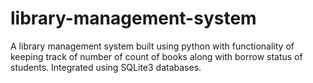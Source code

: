# library-management-system
A library management system built using python with functionality of keeping track of number of count of books along with borrow status of students. Integrated using SQLite3 databases.
